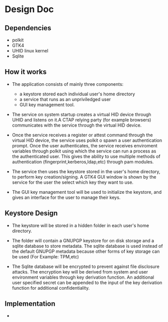 # Design Doc

## Dependencies

- polkit
- GTK4
- UHID linux kernel
- Sqlite

## How it works

- The application consists of mainly three components:

  - a keystore stored each individual user's home directory
  - a service that runs as an unpriviledged user
  - GUI key management tool.

- The service on system startup creates a virtual HID device through UHID and listens on it.A CTAP relying party (for example browsers) communicates with the service through the virtual HID device.

- Once the service receives a register or attest command through the virtual HID device, the service uses polkit o spawn a user authentication prompt. Once the user authenticates, the service receives enviroment variables through polkit using which the service can run a process as the authenticated user. This gives the ability to use multiple methods of authentication (fingerprint,kerberos,ldap,etc) through pam modules.

- The service then uses the keystore stored in the user's home directory, to perform key creation/signing. A GTK4 GUI window is shown by the service for the user the select which key they want to use.

- The GUI key management tool will be used to initialize the keystore, and gives an interface for the user to manage their keys.

## Keystore Design

- The keystore will be stored in a hidden folder in each user's home directory.

- The folder will contain a GNUPGP keystore for on disk storage and a sqlite database to store metadata. The sqlite database is used instead of the default GNUPGP metadata because other forms of key storage can be used (For Example: TPM,etc)

- The Sqlite database will be encrypted to prevent against file disclosure attacks. The encryption key will be derived from system and user environment variables through key derivation function. An additional user specified secret can be appended to the input of the key derivation function for additional confidentiality.

## Implementation

-

